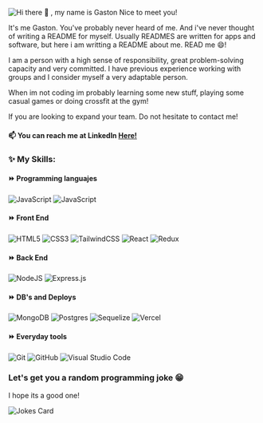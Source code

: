 
![Hi there 👋 , my name is Gaston  Nice to meet you!](https://user-images.githubusercontent.com/61922413/216107812-4e4446ff-a455-4b03-b203-1d16fcd2d353.gif)


It's me Gaston. You've probably never heard of me. And i've never thought of writing a README for myself.
Usually READMES are written for apps and software, but here i am writting a README about me. READ me 😄!

I am a person with a high sense of responsibility, great problem-solving capacity and very committed. 
I have previous experience working with groups and I consider myself a very adaptable person.

When im not coding im probably 
learning some new stuff, playing some casual games or doing crossfit at the gym!

If you are looking to expand your team. Do not hesitate to contact me!

#### 📫 You can reach me at LinkedIn [Here!](https://www.linkedin.com/in/gaston-fernandez-prataviera-93a4b21a2/) 

### ✨ My Skills:

#### ⏩ Programming languajes

![JavaScript](https://img.shields.io/badge/javascript-%23323330.svg?style=for-the-badge&logo=javascript&logoColor=%23F7DF1E)
![JavaScript](https://img.shields.io/badge/PHP-%23323330.svg?style=for-the-badge&logo=PHP&logoColor=#8993be)

#### ⏩ Front End

  ![HTML5](https://img.shields.io/badge/html5-%23E34F26.svg?style=for-the-badge&logo=html5&logoColor=white)
  ![CSS3](https://img.shields.io/badge/css3-%231572B6.svg?style=for-the-badge&logo=css3&logoColor=white)
  ![TailwindCSS](https://img.shields.io/badge/tailwindcss-%2338B2AC.svg?style=for-the-badge&logo=tailwind-css&logoColor=white)
  ![React](https://img.shields.io/badge/react-%2320232a.svg?style=for-the-badge&logo=react&logoColor=%2361DAFB)
  ![Redux](https://img.shields.io/badge/redux-%23593d88.svg?style=for-the-badge&logo=redux&logoColor=white)
 	
#### ⏩ Back End

  ![NodeJS](https://img.shields.io/badge/node.js-6DA55F?style=for-the-badge&logo=node.js&logoColor=white)
  ![Express.js](https://img.shields.io/badge/express.js-%23404d59.svg?style=for-the-badge&logo=express&logoColor=%2361DAFB)
  
#### ⏩ DB's and Deploys
  ![MongoDB](https://img.shields.io/badge/MongoDB-%234ea94b.svg?style=for-the-badge&logo=mongodb&logoColor=white)
  ![Postgres](https://img.shields.io/badge/postgres-%23316192.svg?style=for-the-badge&logo=postgresql&logoColor=white)
  ![Sequelize](https://img.shields.io/badge/Sequelize-52B0E7?style=for-the-badge&logo=Sequelize&logoColor=white)
  ![Vercel](https://img.shields.io/badge/vercel-%23000000.svg?style=for-the-badge&logo=vercel&logoColor=white)

#### ⏩ Everyday tools
  ![Git](https://img.shields.io/badge/git-%23F05033.svg?style=for-the-badge&logo=git&logoColor=white)
  ![GitHub](https://img.shields.io/badge/github-%23121011.svg?style=for-the-badge&logo=github&logoColor=white)
  ![Visual Studio Code](https://img.shields.io/badge/Visual%20Studio%20Code-0078d7.svg?style=for-the-badge&logo=visual-studio-code&logoColor=white)


### Let's get you a random programming joke 😁

I hope its a good one!


![Jokes Card](https://readme-jokes.vercel.app/api)

